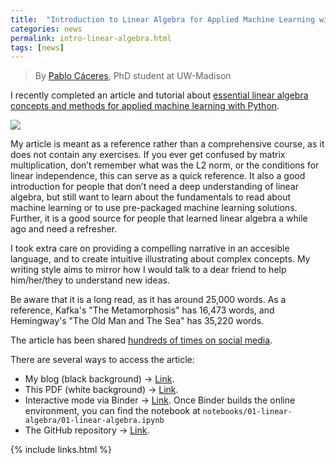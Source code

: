 ```yaml
---
title:  "Introduction to Linear Algebra for Applied Machine Learning with Python"
categories: news
permalink: intro-linear-algebra.html
tags: [news]
---
```

 
> By [Pablo Cáceres](https://pablocaceres.org/), PhD student at UW-Madison

I recently completed an article and tutorial about [essential linear algebra concepts and methods for applied machine learning with Python](https://pabloinsente.github.io/intro-linear-algebra).

<img src="https://raw.githubusercontent.com/pabloinsente/math-app-ml/master/notebooks/01-linear-algebra/images/w-planes-intersection.svg" /> 

My article is meant as a reference rather than a comprehensive course, as it does not contain any exercises. If you ever get confused by matrix multiplication, don’t remember what was the L2 norm, or the conditions for linear independence, this can serve as a quick reference. It also a good introduction for people that don’t need a deep understanding of linear algebra, but still want to learn about the fundamentals to read about machine learning or to use pre-packaged machine learning solutions. Further, it is a good source for people that learned linear algebra a while ago and need a refresher.

I took extra care on providing a compelling narrative in an accesible language, and to create intuitive illustrating about complex concepts. My writing style aims to mirror how I would talk to a dear friend to help him/her/they to understand new ideas.

Be aware that it is a long read, as it has around 25,000 words. As a reference, Kafka's "The Metamorphosis" has 16,473 words, and Hemingway's "The Old Man and The Sea" has 35,220 words.

The article has been shared [hundreds of times on social media](https://twitter.com/CodeBug88/status/1265408434016583680).

There are several ways to access the article: 

- My blog (black background) -> [Link](https://pabloinsente.github.io/intro-linear-algebra).
- This PDF (white background) -> [Link](https://github.com/pabloinsente/math-app-ml/blob/master/pdf/Introduction.to.Linear.Algebra.for.Applied.Machine.Learning.with.Python.smaller.pdf).
- Interactive mode via Binder -> [Link](https://mybinder.org/v2/gh/pabloinsente/math-app-ml/master/?urlpath=lab). Once Binder builds the online environment, you can find the notebook at `notebooks/01-linear-algebra/01-linear-algebra.ipynb`
- The GitHub repository -> [Link](https://github.com/pabloinsente/math-app-ml).


{% include links.html %}
